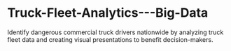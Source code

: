 # Truck-Fleet-Analytics---Big-Data
Identify dangerous commercial truck drivers nationwide by analyzing truck fleet data and creating visual presentations to benefit decision-makers.
